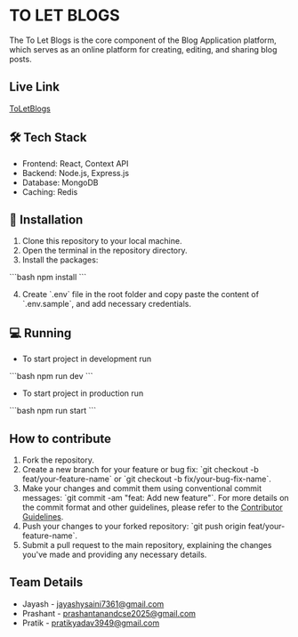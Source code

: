 # TO LET BLOGS

The To Let Blogs is the core component of the Blog Application platform, which serves as an online platform for creating, editing, and sharing blog posts.

## Live Link
[ToLetBlogs](https://to-let-gobe-blogs.vercel.app/)
## 🛠 Tech Stack

- Frontend: React, Context API
- Backend: Node.js, Express.js
- Database: MongoDB
- Caching: Redis

## 🏁 Installation

1. Clone this repository to your local machine.
2. Open the terminal in the repository directory.
3. Install the packages:

\`\`\`bash
npm install
\`\`\`

4. Create \`.env\` file in the root folder and copy paste the content of \`.env.sample\`, and add necessary credentials.

## 💻 Running

- To start project in development run

\`\`\`bash
npm run dev
\`\`\`

- To start project in production run

\`\`\`bash
npm run start
\`\`\`

## How to contribute

1. Fork the repository.
2. Create a new branch for your feature or bug fix: \`git checkout -b feat/your-feature-name\` or \`git checkout -b fix/your-bug-fix-name\`.
3. Make your changes and commit them using conventional commit messages: \`git commit -am "feat: Add new feature"\`. For more details on the commit format and other guidelines, please refer to the [Contributor Guidelines](./CONTRIBUTING.md).
4. Push your changes to your forked repository: \`git push origin feat/your-feature-name\`.
5. Submit a pull request to the main repository, explaining the changes you've made and providing any necessary details.

## Team Details

- Jayash - jayashysaini7361@gmail.com
- Prashant - prashantanandcse2025@gmail.com
- Pratik - pratikyadav3949@gmail.com

